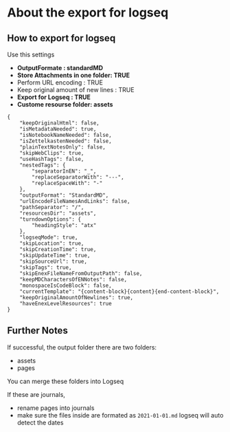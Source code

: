 # About the export for logseq #

## How to export for logseq ##

Use this settings
- **OutputFormate : standardMD**
- **Store Attachments in one folder: TRUE**
- Perform URL encoding : TRUE
- Keep original amount of new lines : TRUE
- **Export for Logseq : TRUE**
- **Custome resourse folder: assets**

```
{
    "keepOriginalHtml": false,
    "isMetadataNeeded": true,
    "isNotebookNameNeeded": false,
    "isZettelkastenNeeded": false,
    "plainTextNotesOnly": false,
    "skipWebClips": true,
    "useHashTags": false,
    "nestedTags": {
        "separatorInEN": "_",
        "replaceSeparatorWith": "---",
        "replaceSpaceWith": "-"
    },
    "outputFormat": "StandardMD",
    "urlEncodeFileNamesAndLinks": false,
    "pathSeparator": "/",
    "resourcesDir": "assets",
    "turndownOptions": {
        "headingStyle": "atx"
    },
    "logseqMode": true,
    "skipLocation": true,
    "skipCreationTime": true,
    "skipUpdateTime": true,
    "skipSourceUrl": true,
    "skipTags": true,
    "skipEnexFileNameFromOutputPath": false,
    "keepMDCharactersOfENNotes": false,
    "monospaceIsCodeBlock": false,
    "currentTemplate": "{content-block}{content}{end-content-block}",
    "keepOriginalAmountOfNewlines": true,
    "haveEnexLevelResources": true
}
```

## Further Notes ## 

If successful, the output folder there are two folders:
- assets
- pages

You can merge these folders into Logseq

If these are journals,
- rename pages into journals
- make sure the files inside are formated as `2021-01-01.md`
  logseq will auto detect the dates
